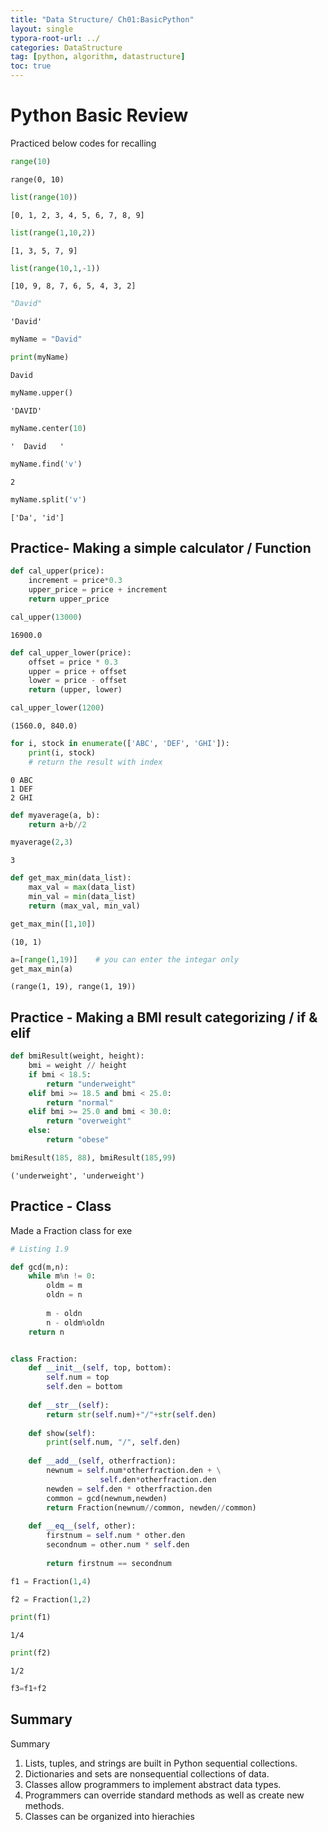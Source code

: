 ```yaml
---
title: "Data Structure/ Ch01:BasicPython"
layout: single
typora-root-url: ../
categories: DataStructure
tag: [python, algorithm, datastructure]
toc: true
---
```




# Python Basic Review

Practiced below codes for recalling



```python
range(10)
```


    range(0, 10)


```python
list(range(10))
```


    [0, 1, 2, 3, 4, 5, 6, 7, 8, 9]


```python
list(range(1,10,2))
```


    [1, 3, 5, 7, 9]


```python
list(range(10,1,-1))
```


    [10, 9, 8, 7, 6, 5, 4, 3, 2]


```python
"David"
```


    'David'


```python
myName = "David"
```


```python
print(myName)
```

    David

```python
myName.upper()
```


    'DAVID'


```python
myName.center(10)
```


    '  David   '


```python
myName.find('v')
```


    2


```python
myName.split('v')
```


    ['Da', 'id']





##  Practice- Making a simple calculator / Function


```python
def cal_upper(price):
    increment = price*0.3
    upper_price = price + increment
    return upper_price
```


```python
cal_upper(13000)
```


    16900.0




```python
def cal_upper_lower(price):
    offset = price * 0.3
    upper = price + offset
    lower = price - offset
    return (upper, lower)
```


```python
cal_upper_lower(1200)
```


    (1560.0, 840.0)




```python
for i, stock in enumerate(['ABC', 'DEF', 'GHI']):
    print(i, stock)
    # return the result with index
```

    0 ABC
    1 DEF
    2 GHI



```python
def myaverage(a, b):
    return a+b//2

myaverage(2,3)
```


    3


```python
def get_max_min(data_list):
    max_val = max(data_list)
    min_val = min(data_list)
    return (max_val, min_val)
```


```python
get_max_min([1,10])

```


    (10, 1)


```python
a=[range(1,19)]    # you can enter the integar only
get_max_min(a)
```


    (range(1, 19), range(1, 19))





## Practice - Making a BMI result categorizing / if & elif


```python
def bmiResult(weight, height):
    bmi = weight // height
    if bmi < 18.5:
        return "underweight"
    elif bmi >= 18.5 and bmi < 25.0:
        return "normal"
    elif bmi >= 25.0 and bmi < 30.0:
        return "overweight"
    else:
        return "obese"
```


```python
bmiResult(185, 88), bmiResult(185,99)
```


    ('underweight', 'underweight')



## Practice - Class 

Made a Fraction class for exe


```python
# Listing 1.9

def gcd(m,n):
    while m%n != 0:
        oldm = m
        oldn = n
        
        m - oldn
        n - oldm%oldn
    return n


class Fraction:
    def __init__(self, top, bottom):
        self.num = top
        self.den = bottom
        
    def __str__(self):
        return str(self.num)+"/"+str(self.den)
    
    def show(self):
        print(self.num, "/", self.den)
        
    def __add__(self, otherfraction):
        newnum = self.num*otherfraction.den + \
                    self.den*otherfraction.den
        newden = self.den * otherfraction.den
        common = gcd(newnum,newden)
        return Fraction(newnum//common, newden//common)
    
    def __eq__(self, other): 
        firstnum = self.num * other.den
        secondnum = other.num * self.den
        
        return firstnum == secondnum
```


```python
f1 = Fraction(1,4)
```


```python
f2 = Fraction(1,2)
```


```python
print(f1)
```

    1/4

```python
print(f2)
```

    1/2

```python
f3=f1+f2
```



## Summary

Summary
1. Lists, tuples, and strings are built in Python sequential collections.
2. Dictionaries and sets are nonsequential collections of data.
3. Classes allow programmers to implement abstract data types.
4. Programmers can override standard methods as well as create new methods.
5. Classes can be organized into hierachies

